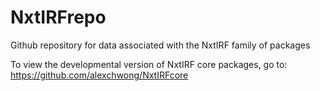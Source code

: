 # NxtIRFrepo
Github repository for data associated with the NxtIRF family of packages

To view the developmental version of NxtIRF core packages, go to: https://github.com/alexchwong/NxtIRFcore
